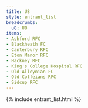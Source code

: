 ```yaml
---
title: U8
style: entrant_list
breadcrumbs:
  u8: U8
items:
- Ashford RFC
- Blackheath FC
- Canterbury RFC
- Eton Manor RFC
- Hackney RFC
- King's College Hospital RFC
- Old Alleynian FC
- Old Colfeians RFC
- Sidcup RFC
---
```


{% include entrant_list.html %}
